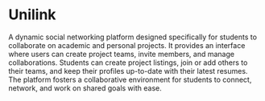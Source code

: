 # Unilink

A dynamic social networking platform designed specifically for students to collaborate on academic and personal projects. It provides an interface where users can create project teams, invite members, and manage collaborations. Students can create project listings, join or add others to their teams, and keep their profiles up-to-date with their latest resumes. The platform fosters a collaborative environment for students to connect, network, and work on shared goals with ease.
